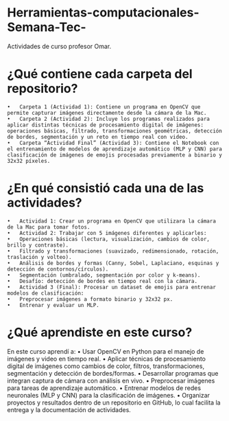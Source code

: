 # Herramientas-computacionales-Semana-Tec-
Actividades de curso profesor Omar.
# ¿Qué contiene cada carpeta del repositorio?
	•	Carpeta 1 (Actividad 1): Contiene un programa en OpenCV que permite capturar imágenes directamente desde la cámara de la Mac.
	•	Carpeta 2 (Actividad 2): Incluye los programas realizados para aplicar distintas técnicas de procesamiento digital de imágenes: operaciones básicas, filtrado, transformaciones geométricas, detección de bordes, segmentación y un reto en tiempo real con video.
	•	Carpeta “Actividad Final” (Actividad 3): Contiene el Notebook con el entrenamiento de modelos de aprendizaje automático (MLP y CNN) para clasificación de imágenes de emojis procesadas previamente a binario y 32x32 píxeles.
# ¿En qué consistió cada una de las actividades?
	•	Actividad 1: Crear un programa en OpenCV que utilizara la cámara de la Mac para tomar fotos.
	•	Actividad 2: Trabajar con 5 imágenes diferentes y aplicarles:
	•	Operaciones básicas (lectura, visualización, cambios de color, brillo y contraste).
	•	Filtrado y transformaciones (suavizado, redimensionado, rotación, traslación y volteo).
	•	Análisis de bordes y formas (Canny, Sobel, Laplaciano, esquinas y detección de contornos/círculos).
	•	Segmentación (umbralado, segmentación por color y k-means).
	•	Desafío: detección de bordes en tiempo real con la cámara.
	•	Actividad 3 (Final): Procesar un dataset de emojis para entrenar modelos de clasificación:
	•	Preprocesar imágenes a formato binario y 32x32 px.
	•	Entrenar y evaluar un MLP.
# ¿Qué aprendiste en este curso?

En este curso aprendí a:
	•	Usar OpenCV en Python para el manejo de imágenes y video en tiempo real.
	•	Aplicar técnicas de procesamiento digital de imágenes como cambios de color, filtros, transformaciones, segmentación y detección de bordes/formas.
	•	Desarrollar programas que integran captura de cámara con análisis en vivo.
	•	Preprocesar imágenes para tareas de aprendizaje automático.
	•	Entrenar modelos de redes neuronales (MLP y CNN) para la clasificación de imágenes.
	•	Organizar proyectos y resultados dentro de un repositorio en GitHub, lo cual facilita la entrega y la documentación de actividades.
